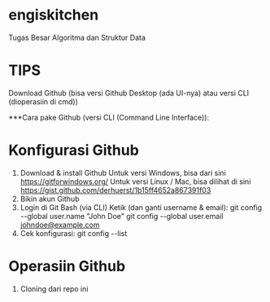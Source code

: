 # engiskitchen
Tugas Besar Algoritma dan Struktur Data

# TIPS
Download Github (bisa versi Github Desktop (ada UI-nya) atau versi CLI (dioperasiin di cmd))

***Cara pake Github (versi CLI (Command Line Interface)):

# Konfigurasi Github
1. Download & install Github
    Untuk versi Windows, bisa dari sini https://gitforwindows.org/
    Untuk versi Linux / Mac, bisa dilihat di sini https://gist.github.com/derhuerst/1b15ff4652a867391f03
2. Bikin akun Github
3. Login di Git Bash (via CLI)
    Ketik (dan ganti username & email):
      git config --global user.name "John Doe"
      git config --global user.email johndoe@example.com
4. Cek konfigurasi:
    git config --list

# Operasiin Github
1. Cloning dari repo ini
    
